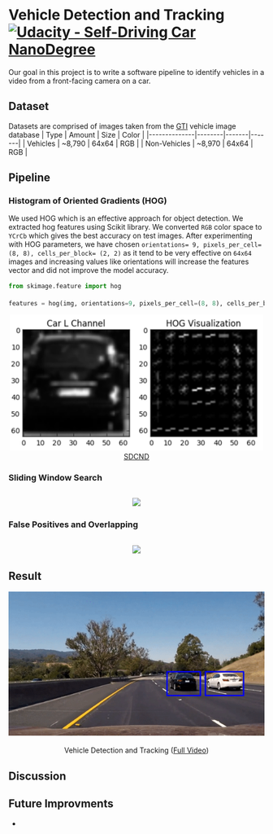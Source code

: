 # Vehicle Detection and Tracking [![Udacity - Self-Driving Car NanoDegree](https://s3.amazonaws.com/udacity-sdc/github/shield-carnd.svg)](http://www.udacity.com/drive)

Our goal in this project is to write a software pipeline to identify vehicles in a video from a front-facing camera on a car. 

## Dataset
Datasets are comprised of images taken from the [GTI](http://www.gti.ssr.upm.es/data/Vehicle_database.html) vehicle image database
|    Type      | Amount |  Size | Color |
|--------------|--------|-------|-------|
| Vehicles     | ~8,790 | 64x64 |  RGB  |
| Non-Vehicles | ~8,970 | 64x64 |  RGB  |

## Pipeline

### Histogram of Oriented Gradients (HOG)
We used HOG which is an effective approach for object detection. We extracted hog features using Scikit library. We converted `RGB` color space to `YCrCb` which gives the best accuracy on test images. After experimenting with HOG parameters, we have chosen `orientations= 9, pixels_per_cell= (8, 8), cells_per_block= (2, 2)` as it tend to be very effective on `64x64` images and increasing values like orientations will increase the features vector and did not improve the model accuracy.
```python
from skimage.feature import hog

features = hog(img, orientations=9, pixels_per_cell=(8, 8), cells_per_block=(2, 2))
```
<p align="center">
  <img src="Media/car-and-hog.jpg" width="500"/>
  <br/>
  <a href="http://www.udacity.com/drive">SDCND</a>
</p>

### Sliding Window Search

```python

```
<p align="center">
  <img src="Media/pre_warp.png"/>
</p>

### False Positives and Overlapping

```python

```
<p align="center">
  <img src="Media/pre_warp.png"/>
</p>

## Result

<p align="center">
  <img src="Media/result.gif" alt="Vehicle Detection and Tracking"/>
  <br/><br/>
  Vehicle Detection and Tracking (<a target="_blank" href="https://youtu.be/TAdXKc_fqCE">Full Video</a>)
</p>

## Discussion


## Future Improvments
* 
